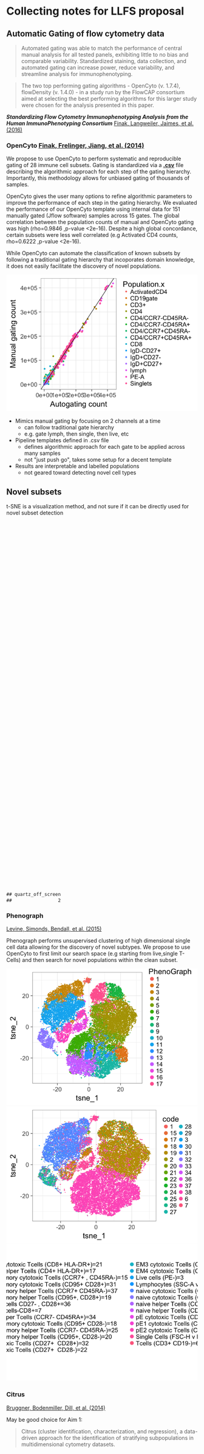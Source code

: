 # Collecting notes for LLFS proposal



## Automatic Gating of flow cytometry data

>  Automated gating was able to match the performance of central manual analysis for all tested panels, exhibiting little to no bias and comparable variability. Standardized staining, data collection, and automated gating can increase power, reduce variability, and streamline analysis for immunophenotyping.

> The two top performing gating algorithms - OpenCyto (v. 1.7.4), flowDensity (v. 1.4.0) - in a study run by the FlowCAP consortium aimed at selecting the best performing algorithms for this larger study were chosen for the analysis presented in this paper. 

***Standardizing Flow Cytometry Immunophenotyping Analysis from the Human ImmunoPhenotyping Consortium***
<a name=cite-Finak_2016></a>[Finak, Langweiler, Jaimes, et al. (2016)](https://doi.org/10.1038%2Fsrep20686)

### OpenCyto <a name=cite-Finak_2014></a>[Finak, Frelinger, Jiang, et al. (2014)](https://doi.org/10.1371%2Fjournal.pcbi.1003806)



We propose to use OpenCyto to perform systematic and reproducible gating of 28 immune cell subsets. Gating is standardized via a **[.csv](https://github.com/PankratzLab/auto-fcs/blob/master/explore/openCyto/lymph.dev.b.csv)** file describing the algorithmic approach for each step of the gating hierarchy. Importantly, this methodology allows for unbiased gating of thousands of samples.

OpenCyto gives the user many options to refine algorithmic parameters to improve the performance of each step in the gating hierarchy. We evaluated the performance of our OpenCyto template using internal data for 151 manually gated (Jflow software) samples across 15 gates. The global correlation between the population counts of manual and OpenCyto gating was high (rho=0.9846 ,p-value <2e-16). Despite a high global concordance, certain subsets were less well correlated (e.g Activated CD4 counts, rho=0.6222 ,p-value <2e-16).

While OpenCyto can automate the classification of known subsets by following a traditional gating hierarchy that incoporates domain knowledge, it does not easily facilitate the discovery of novel populations. 



![](index_files/figure-html/unnamed-chunk-1-1.png)<!-- -->



- Mimics manual gating by focusing on 2 channels at a time
    - can follow traditional gate hierarchy
    - e.g. gate lymph, then single, then live, etc
- Pipeline templates defined in .csv file
  - defines algorithmic approach for each gate to be applied across many samples
  - not "just push go", takes some setup for a decent template
- Results are interpretable and labelled populations 
  - not geared toward detecting novel cell types



## Novel subsets


t-SNE is a visualization method, and not sure if it can be directly used for novel subset detection

<!--html_preserve--><div id="htmlwidget-a78b06497a8edd6c7958" style="width:672px;height:480px;" class="visNetwork html-widget"></div>
<script type="application/json" data-for="htmlwidget-a78b06497a8edd6c7958">{"x":{"nodes":{"id":[1,2,3,4,5,6,7],"group":["chr","chr","chr","chr","chr","chr","chr"],"label":["QC (?)","OpenCyto:trim to primary subset","Primary subset (T- or B-Cells?)","Phenograph","Citrus","Find discriminating populations for Case/Control","Visualize with t-SNE"],"shape":["ellipse","ellipse","ellipse","ellipse","ellipse","ellipse","ellipse"]},"edges":{"id":[1,2,3,4,5,6,7],"from":[1,2,3,3,4,5,6],"to":[2,3,4,5,7,6,7],"label":["related","related","related","related","related","related","related"]},"nodesToDataframe":true,"edgesToDataframe":true,"options":{"width":"100%","height":"100%","nodes":{"shape":"dot"},"manipulation":{"enabled":false},"edges":{"arrows":{"to":{"enabled":true,"scaleFactor":1}}},"physics":{"stabilization":{"enabled":true,"onlyDynamicEdges":false,"fit":true}},"layout":{"improvedLayout":true}},"groups":"chr","width":null,"height":null,"idselection":{"enabled":false},"byselection":{"enabled":false},"main":null,"submain":null,"footer":null},"evals":[],"jsHooks":[]}</script><!--/html_preserve--><!--html_preserve--><div id="htmlwidget-da596b4b6098dc503350" style="width:672px;height:480px;" class="grViz html-widget"></div>
<script type="application/json" data-for="htmlwidget-da596b4b6098dc503350">{"x":{"diagram":"digraph {\n\ngraph [layout = \"neato\",\n       outputorder = \"edgesfirst\"]\n\nnode [fontname = \"Helvetica\",\n     fontsize = \"10\",\n     shape = \"circle\",\n     fixedsize = \"true\",\n     width = \"0.5\",\n     style = \"filled\",\n     fillcolor = \"aliceblue\",\n     color = \"gray70\",\n     fontcolor = \"gray50\"]\n\nedge [len = \"1.5\",\n     color = \"gray40\",\n     arrowsize = \"0.5\"]\n\n  \"1\" [label = \"QC (?)\", shape = \"ellipse\"] \n  \"2\" [label = \"OpenCyto:trim to primary subset\", shape = \"ellipse\"] \n  \"3\" [label = \"Primary subset (T- or B-Cells?)\", shape = \"ellipse\"] \n  \"4\" [label = \"Phenograph\", shape = \"ellipse\"] \n  \"5\" [label = \"Citrus\", shape = \"ellipse\"] \n  \"6\" [label = \"Find discriminating populations for Case/Control\", shape = \"ellipse\"] \n  \"7\" [label = \"Visualize with t-SNE\", shape = \"ellipse\"] \n\"1\"->\"2\" [id = \"1\"] \n\"2\"->\"3\" [id = \"2\"] \n\"3\"->\"4\" [id = \"3\"] \n\"3\"->\"5\" [id = \"4\"] \n\"4\"->\"7\" [id = \"5\"] \n\"5\"->\"6\" [id = \"6\"] \n\"6\"->\"7\" [id = \"7\"] \n}","config":{"engine":null,"options":null}},"evals":[],"jsHooks":[]}</script><!--/html_preserve-->

```
## quartz_off_screen 
##                 2
```


### Phenograph
<a name=cite-Levine_2015></a>[Levine, Simonds, Bendall, et al. (2015)](https://doi.org/10.1016%2Fj.cell.2015.05.047)

Phenograph performs unsupervised clustering of high dimensional single cell data allowing for the discovery of novel subtypes. We propose to use OpenCyto to first limit our search space (e.g starting from live,single T-Cells) and then search for novel populations within the clean subset. 

![](index_files/figure-html/pgraph-1.png)<!-- -->![](index_files/figure-html/pgraph-2.png)<!-- -->![](index_files/figure-html/pgraph-3.png)<!-- -->



### Citrus
<a name=cite-Bruggner_2014></a>[Bruggner, Bodenmiller, Dill, et al. (2014)](https://doi.org/10.1073%2Fpnas.1408792111)

May be good choice for Aim 1:

>  Citrus (cluster identification, characterization, and regression), a data-driven approach for the identification of stratifying subpopulations in multidimensional cytometry datasets.








